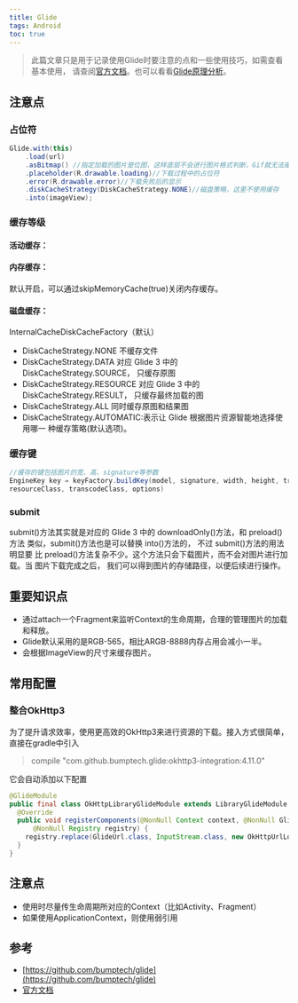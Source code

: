 ```yaml
---
title: Glide
tags: Android
toc: true
---
```



> 此篇文章只是用于记录使用Glide时要注意的点和一些使用技巧，如需查看基本使用，
请查阅[官方文档](http://bumptech.github.io/glide/)。也可以看看[Glide原理分析](../Glide原理分析/)。

## 注意点


### 占位符

```java
Glide.with(this)
    .load(url)
    .asBitmap() //指定加载的图片是位图，这样底层不会进行图片格式判断，Gif就无法播放，也可以设置asGif()指明是Gif图片
    .placeholder(R.drawable.loading)//下载过程中的占位符
    .error(R.drawable.error)//下载失败后的显示
    .diskCacheStrategy(DiskCacheStrategy.NONE)//磁盘策略，这里不使用缓存
    .into(imageView);
```

### **缓存等级**

#### 活动缓存：

#### 内存缓存：
    
默认开启，可以通过skipMemoryCache(true)关闭内存缓存。
  
#### 磁盘缓存：

InternalCacheDiskCacheFactory（默认）

- DiskCacheStrategy.NONE 不缓存文件
- DiskCacheStrategy.DATA 对应 Glide 3 中的 DiskCacheStrategy.SOURCE， 只缓存原图
- DiskCacheStrategy.RESOURCE 对应 Glide 3 中的 DiskCacheStrategy.RESULT， 只缓存最终加载的图
- DiskCacheStrategy.ALL 同时缓存原图和结果图
- DiskCacheStrategy.AUTOMATIC:表示让 Glide 根据图片资源智能地选择使用哪一 种缓存策略(默认选项)。

### **缓存键**

```java
//缓存的键包括图片的宽、高、signature等参数
EngineKey key = keyFactory.buildKey(model, signature, width, height, transformations,
resourceClass, transcodeClass, options)
```

### submit

submit()方法其实就是对应的 Glide 3 中的 downloadOnly()方法，和 preload()方法 类似，submit()方法也是可以替换 into()方法的，
不过 submit()方法的用法明显要 比 preload()方法复杂不少。这个方法只会下载图片，而不会对图片进行加载。当 图片下载完成之后，
我们可以得到图片的存储路径，以便后续进行操作。



## 重要知识点

- 通过attach一个Fragment来监听Context的生命周期，合理的管理图片的加载和释放。
- Glide默认采用的是RGB-565，相比ARGB-8888内存占用会减小一半。
- 会根据ImageView的尺寸来缓存图片。


## 常用配置

### 整合OkHttp3

为了提升请求效率，使用更高效的OkHttp3来进行资源的下载。接入方式很简单，直接在gradle中引入

> compile "com.github.bumptech.glide:okhttp3-integration:4.11.0"

它会自动添加以下配置

```java
@GlideModule
public final class OkHttpLibraryGlideModule extends LibraryGlideModule {
  @Override
  public void registerComponents(@NonNull Context context, @NonNull Glide glide,
      @NonNull Registry registry) {
    registry.replace(GlideUrl.class, InputStream.class, new OkHttpUrlLoader.Factory());
  }
}
```

## 注意点

- 使用时尽量传生命周期所对应的Context（比如Activity、Fragment）
- 如果使用ApplicationContext，则使用弱引用

## 参考

- [https://github.com/bumptech/glide](https://github.com/bumptech/glide)
- [官方文档](http://bumptech.github.io/glide/)

